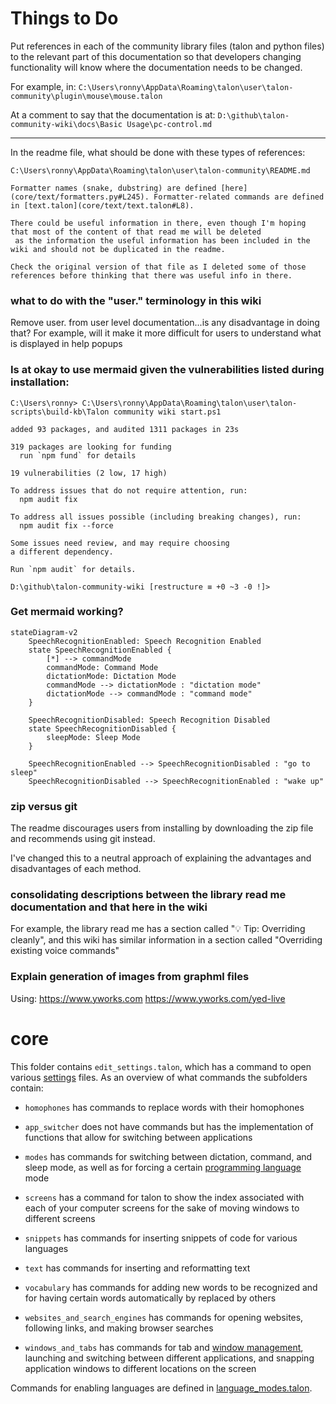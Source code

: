 # Things to Do

Put references in each of the community library files (talon and python files) to the relevant part of this documentation
so that developers changing functionality will know where the documentation needs to be changed.

For example, in: 
`C:\Users\ronny\AppData\Roaming\talon\user\talon-community\plugin\mouse\mouse.talon`

At a comment to say that the documentation is at:
`D:\github\talon-community-wiki\docs\Basic Usage\pc-control.md`

---

In the readme file, what should be done with these types of references:
```
C:\Users\ronny\AppData\Roaming\talon\user\talon-community\README.md

Formatter names (snake, dubstring) are defined [here](core/text/formatters.py#L245). Formatter-related commands are defined in [text.talon](core/text/text.talon#L8).

There could be useful information in there, even though I'm hoping that most of the content of that read me will be deleted
 as the information the useful information has been included in the wiki and should not be duplicated in the readme.

Check the original version of that file as I deleted some of those references before thinking that there was useful info in there.
```



### what to do with the "user." terminology in this wiki

Remove user. from user level documentation...is any disadvantage in doing that?
For example, will it make it more difficult for users to understand what is displayed in help popups

### Is at okay to use mermaid given the vulnerabilities listed during installation:

```
C:\Users\ronny> C:\Users\ronny\AppData\Roaming\talon\user\talon-scripts\build-kb\Talon community wiki start.ps1

added 93 packages, and audited 1311 packages in 23s

319 packages are looking for funding
  run `npm fund` for details

19 vulnerabilities (2 low, 17 high)

To address issues that do not require attention, run:
  npm audit fix

To address all issues possible (including breaking changes), run:
  npm audit fix --force

Some issues need review, and may require choosing
a different dependency.

Run `npm audit` for details.

D:\github\talon-community-wiki [restructure ≡ +0 ~3 -0 !]> 
```

### Get mermaid working?

```mermaid
stateDiagram-v2
	SpeechRecognitionEnabled: Speech Recognition Enabled
    state SpeechRecognitionEnabled {
        [*] --> commandMode
        commandMode: Command Mode
        dictationMode: Dictation Mode
        commandMode --> dictationMode : "dictation mode"
        dictationMode --> commandMode : "command mode"        
    }

    SpeechRecognitionDisabled: Speech Recognition Disabled
    state SpeechRecognitionDisabled {
        sleepMode: Sleep Mode
    }

	SpeechRecognitionEnabled --> SpeechRecognitionDisabled : "go to sleep"
	SpeechRecognitionDisabled --> SpeechRecognitionEnabled : "wake up"

```

### zip versus git

The readme discourages users from installing by downloading the zip file and recommends using git instead.

I've changed this to a neutral approach of explaining the advantages and disadvantages of each method.

###  consolidating descriptions between the library read me documentation and that here in the wiki

For example, the library read me has a section called "💡 Tip: Overriding cleanly", and this wiki has
similar information in a section called "Overriding existing voice commands"

### Explain generation of images from graphml files

Using: https://www.yworks.com
https://www.yworks.com/yed-live

# core

This folder contains `edit_settings.talon`, which has a command to open various [settings](https://github.com/talonhub/community?tab=readme-ov-file#settings) files. As an overview of what commands the subfolders contain:

- `homophones` has commands to replace words with their homophones

- `app_switcher` does not have commands but has the implementation of functions that allow for switching between applications
- `modes` has commands for switching between dictation, command, and sleep mode, as well as for forcing a certain [programming language](https://github.com/talonhub/community?tab=readme-ov-file#programming-languages) mode
- `screens` has a command for talon to show the index associated with each of your computer screens for the sake of moving windows to different screens
- `snippets` has commands for inserting snippets of code for various languages
- `text` has commands for inserting and reformatting text
- `vocabulary` has commands for adding new words to be recognized and for having certain words automatically by replaced by others
- `websites_and_search_engines` has commands for opening websites, following links, and making browser searches
- `windows_and_tabs` has commands for tab and [window management](https://github.com/talonhub/community?tab=readme-ov-file#window-management), launching and switching between different applications, and snapping application windows to different locations on the screen


Commands for enabling languages are defined in [language_modes.talon](core/modes/language_modes.talon).
